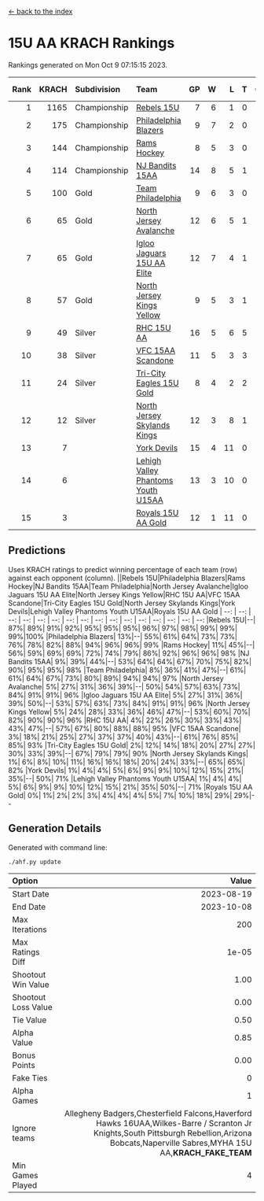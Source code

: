 [<- back to the index](readme.md)
# 15U AA KRACH Rankings
Rankings generated on Mon Oct  9 07:15:15 2023.

Rank|KRACH|Subdivision|Team|GP|W|L|T|OTW|OTL|SoS|Exp Wins|Win Diff
---:|---:|:---|:---|---:|---:|---:|---:|---:|---:|---:|---:|---:
1|1165|Championship|[Rebels 15U](https://gamesheetstats.com/seasons/3659/teams/140654/schedule)|7|6|1|0|0|1|1022|6.8|-0.0
2|175|Championship|[Philadelphia Blazers](https://gamesheetstats.com/seasons/3659/teams/140652/schedule)|9|7|2|0|3|0|56|7.9|0.0
3|144|Championship|[Rams Hockey](https://gamesheetstats.com/seasons/3659/teams/140653/schedule)|8|5|3|0|1|2|927|5.9|0.0
4|114|Championship|[NJ Bandits 15AA](https://gamesheetstats.com/seasons/3659/teams/140648/schedule)|14|8|5|1|0|1|207|9.4|0.0
5|100|Gold|[Team Philadelphia](https://gamesheetstats.com/seasons/3659/teams/140657/schedule)|9|6|3|0|0|0|154|6.9|0.0
6|65|Gold|[North Jersey Avalanche](https://gamesheetstats.com/seasons/3659/teams/140649/schedule)|12|6|5|1|1|0|75|7.4|0.0
7|65|Gold|[Igloo Jaguars 15U AA Elite](https://gamesheetstats.com/seasons/3659/teams/140645/schedule)|12|7|4|1|1|0|58|8.4|0.0
8|57|Gold|[North Jersey Kings Yellow](https://gamesheetstats.com/seasons/3659/teams/140650/schedule)|9|5|3|1|0|0|43|6.4|0.0
9|49|Silver|[RHC 15U AA](https://gamesheetstats.com/seasons/3659/teams/140655/schedule)|16|5|6|5|0|1|73|8.4|0.0
10|38|Silver|[VFC 15AA Scandone](https://gamesheetstats.com/seasons/3659/teams/140659/schedule)|11|5|3|3|0|1|686|7.4|0.0
11|24|Silver|[Tri-City Eagles 15U Gold](https://gamesheetstats.com/seasons/3659/teams/140658/schedule)|8|4|2|2|0|0|20|5.9|0.0
12|12|Silver|[North Jersey Skylands Kings](https://gamesheetstats.com/seasons/3659/teams/140651/schedule)|12|3|8|1|0|0|131|4.4|0.0
13|7||[York Devils](https://gamesheetstats.com/seasons/3659/teams/140660/schedule)|15|4|11|0|0|2|112|4.9|0.0
14|6||[Lehigh Valley Phantoms Youth U15AA](https://gamesheetstats.com/seasons/3659/teams/140646/schedule)|13|3|10|0|0|0|45|3.9|0.0
15|3||[Royals 15U AA Gold](https://gamesheetstats.com/seasons/3659/teams/140656/schedule)|12|1|11|0|1|0|43|1.9|0.0

## Predictions
Uses KRACH ratings to predict winning percentage of each team (row) against each opponent (column).
||Rebels 15U|Philadelphia Blazers|Rams Hockey|NJ Bandits 15AA|Team Philadelphia|North Jersey Avalanche|Igloo Jaguars 15U AA Elite|North Jersey Kings Yellow|RHC 15U AA|VFC 15AA Scandone|Tri-City Eagles 15U Gold|North Jersey Skylands Kings|York Devils|Lehigh Valley Phantoms Youth U15AA|Royals 15U AA Gold
| --: | --: | --: | --: | --: | --: | --: | --: | --: | --: | --: | --: | --: | --: | --: | --: 
|Rebels 15U|--| 87%| 89%| 91%| 92%| 95%| 95%| 95%| 96%| 97%| 98%| 99%| 99%| 99%|100%
|Philadelphia Blazers| 13%|--| 55%| 61%| 64%| 73%| 73%| 76%| 78%| 82%| 88%| 94%| 96%| 96%| 99%
|Rams Hockey| 11%| 45%|--| 56%| 59%| 69%| 69%| 72%| 74%| 79%| 86%| 92%| 96%| 96%| 98%
|NJ Bandits 15AA|  9%| 39%| 44%|--| 53%| 64%| 64%| 67%| 70%| 75%| 82%| 90%| 95%| 95%| 98%
|Team Philadelphia|  8%| 36%| 41%| 47%|--| 61%| 61%| 64%| 67%| 73%| 80%| 89%| 94%| 94%| 97%
|North Jersey Avalanche|  5%| 27%| 31%| 36%| 39%|--| 50%| 54%| 57%| 63%| 73%| 84%| 91%| 91%| 96%
|Igloo Jaguars 15U AA Elite|  5%| 27%| 31%| 36%| 39%| 50%|--| 53%| 57%| 63%| 73%| 84%| 91%| 91%| 96%
|North Jersey Kings Yellow|  5%| 24%| 28%| 33%| 36%| 46%| 47%|--| 53%| 60%| 70%| 82%| 90%| 90%| 96%
|RHC 15U AA|  4%| 22%| 26%| 30%| 33%| 43%| 43%| 47%|--| 57%| 67%| 80%| 88%| 88%| 95%
|VFC 15AA Scandone|  3%| 18%| 21%| 25%| 27%| 37%| 37%| 40%| 43%|--| 61%| 76%| 85%| 85%| 93%
|Tri-City Eagles 15U Gold|  2%| 12%| 14%| 18%| 20%| 27%| 27%| 30%| 33%| 39%|--| 67%| 79%| 79%| 90%
|North Jersey Skylands Kings|  1%|  6%|  8%| 10%| 11%| 16%| 16%| 18%| 20%| 24%| 33%|--| 65%| 65%| 82%
|York Devils|  1%|  4%|  4%|  5%|  6%|  9%|  9%| 10%| 12%| 15%| 21%| 35%|--| 50%| 71%
|Lehigh Valley Phantoms Youth U15AA|  1%|  4%|  4%|  5%|  6%|  9%|  9%| 10%| 12%| 15%| 21%| 35%| 50%|--| 71%
|Royals 15U AA Gold|  0%|  1%|  2%|  2%|  3%|  4%|  4%|  4%|  5%|  7%| 10%| 18%| 29%| 29%|--

## Generation Details

Generated with command line:
```
./ahf.py update
```

| Option | Value |
| :----- | ----: |
| Start Date | 2023-08-19 |
| End Date | 2023-10-08 |
| Max Iterations | 200 |
| Max Ratings Diff | 1e-05 |
| Shootout Win Value | 1.00 |
| Shootout Loss Value | 0.00 |
| Tie Value | 0.50 |
| Alpha Value | 0.85 |
| Bonus Points | 0.00 |
| Fake Ties | 0 |
| Alpha Games | 1 |
| Ignore teams | Allegheny Badgers,Chesterfield Falcons,Haverford Hawks 16UAA,Wilkes-Barre / Scranton Jr Knights,South Pittsburgh Rebellion,Arizona Bobcats,Naperville Sabres,MYHA 15U AA,__KRACH_FAKE_TEAM__ |
| Min Games Played | 4 |

